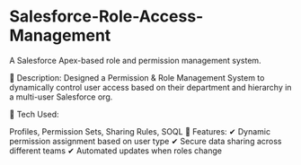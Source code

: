 # Salesforce-Role-Access-Management
A Salesforce Apex-based role and permission management system.

🔹 Description:
Designed a Permission & Role Management System to dynamically control user access based on their department and hierarchy in a multi-user Salesforce org.

🔹 Tech Used:

Profiles, Permission Sets, Sharing Rules, SOQL
🔹 Features:
✔ Dynamic permission assignment based on user type
✔ Secure data sharing across different teams
✔ Automated updates when roles change
